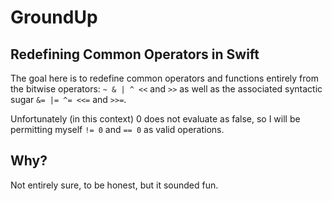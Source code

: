 # GroundUp

## Redefining Common Operators in Swift

The goal here is to redefine common operators and functions entirely from the bitwise operators: `~ & | ^ <<` and `>>` as well as the associated syntactic sugar `&= |= ^= <<=` and `>>=`.

Unfortunately (in this context) 0 does not evaluate as false, so I will be permitting myself `!= 0` and `== 0` as valid operations. 

## Why?

Not entirely sure, to be honest, but it sounded fun.
